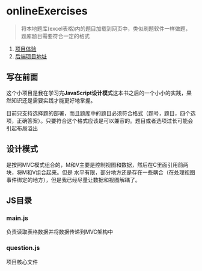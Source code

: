 # onlineExercises
> 将本地题库(excel表格)内的题目加载到网页中，类似刷题软件一样做题，题库题目需要符合一定的格式

1. [项目体验](http://qxy_1446445040.gitee.io/onlineexercises)
2. [后端项目地址](https://github.com/1446445040/onlineExercisesServer)

## 写在前面
这个小项目是我在学习完**JavaScript设计模式**这本书之后的一个小小的实践，果然知识还是需要实践才能更好地掌握。

目前只支持选择题的部署，而且题库中的题目必须符合格式（题号，题目，四个选项，正确答案）。只要符合这个格式应该是可以兼容的。题目或者选项过长可能会引起布局溢出

## 设计模式
是按照MVC模式组合的，M和V主要是控制视图和数据，然后在C里面引用前两块，将M和V组合起来。但是
水平有限，部分地方还是存在一些耦合（在处理视图事件绑定的地方），但是我已经尽量让数据和视图解耦了。

## JS目录
### main.js
负责读取表格数据并将数据传递到MVC架构中
### question.js
项目核心文件


